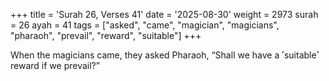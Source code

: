 +++
title = 'Surah 26, Verses 41'
date = '2025-08-30'
weight = 2973
surah = 26
ayah = 41
tags = ["asked", "came", "magician", "magicians", "pharaoh", "prevail", "reward", "suitable"]
+++

When the magicians came, they asked Pharaoh, “Shall we have a ˹suitable˺ reward if we prevail?”